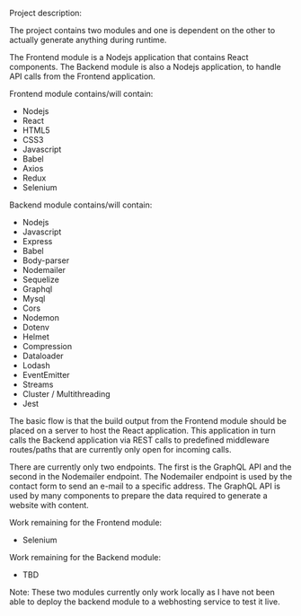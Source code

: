 Project description:

The project contains two modules and one is dependent on the other to actually generate
anything during runtime.

The Frontend module is a Nodejs application that contains React components. The Backend
module is also a Nodejs application, to handle API calls from the Frontend application.

Frontend module contains/will contain:
- Nodejs
- React
- HTML5
- CSS3
- Javascript
- Babel
- Axios
- Redux
- Selenium

Backend module contains/will contain:
- Nodejs
- Javascript
- Express
- Babel
- Body-parser
- Nodemailer
- Sequelize
- Graphql
- Mysql
- Cors
- Nodemon
- Dotenv
- Helmet
- Compression
- Dataloader
- Lodash
- EventEmitter
- Streams
- Cluster / Multithreading
- Jest

The basic flow is that the build output from the Frontend module should be placed on a server
to host the React application. This application in turn calls the Backend application via REST
calls to predefined middleware routes/paths that are currently only open for incoming calls.

There are currently only two endpoints. The first is the GraphQL API and the second in the
Nodemailer endpoint. The Nodemailer endpoint is used by the contact form to send an e-mail to
a specific address. The GraphQL API is used by many components to prepare the data required to
generate a website with content.

Work remaining for the Frontend module:
- Selenium

Work remaining for the Backend module:
- TBD

Note: These two modules currently only work locally as I have not been able to deploy the backend
module to a webhosting service to test it live.
